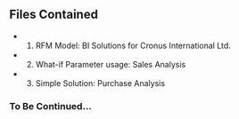 
## Files Contained

* 1. RFM Model: BI Solutions for Cronus International Ltd.
* 2. What-if Parameter usage: Sales Analysis 
* 3. Simple Solution: Purchase Analysis

### To Be Continued...



